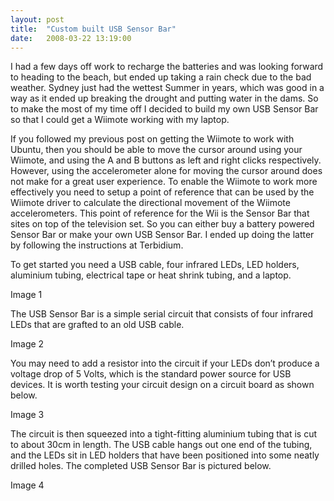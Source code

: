 ```yaml
---
layout: post
title:  "Custom built USB Sensor Bar"
date:   2008-03-22 13:19:00
---
```


I had a few days off work to recharge the batteries and was looking forward to heading to the beach, but ended up taking a rain check due to the bad weather. Sydney just had the wettest Summer in years, which was good in a way as it ended up breaking the drought and putting water in the dams. So to make the most of my time off I decided to build my own USB Sensor Bar so that I could get a Wiimote working with my laptop.

If you followed my previous post on getting the Wiimote to work with Ubuntu, then you should be able to move the cursor around using your Wiimote, and using the A and B buttons as left and right clicks respectively. However, using the accelerometer alone for moving the cursor around does not make for a great user experience. To enable the Wiimote to work more effectively you need to setup a point of reference that can be used by the Wiimote driver to calculate the directional movement of the Wiimote accelerometers. This point of reference for the Wii is the Sensor Bar that sites on top of the television set. So you can either buy a battery powered Sensor Bar or make your own USB Sensor Bar. I ended up doing the latter by following the instructions at Terbidium.

To get started you need a USB cable, four infrared LEDs, LED holders, aluminium tubing, electrical tape or heat shrink tubing, and a laptop.

Image 1

The USB Sensor Bar is a simple serial circuit that consists of four infrared LEDs that are grafted to an old USB cable.

Image 2

You may need to add a resistor into the circuit if your LEDs don’t produce a voltage drop of 5 Volts, which is the standard power source for USB devices. It is worth testing your circuit design on a circuit board as shown below.

Image 3

The circuit is then squeezed into a tight-fitting aluminium tubing that is cut to about 30cm in length. The USB cable hangs out one end of the tubing, and the LEDs sit in LED holders that have been positioned into some neatly drilled holes. The completed USB Sensor Bar is pictured below.

Image 4
